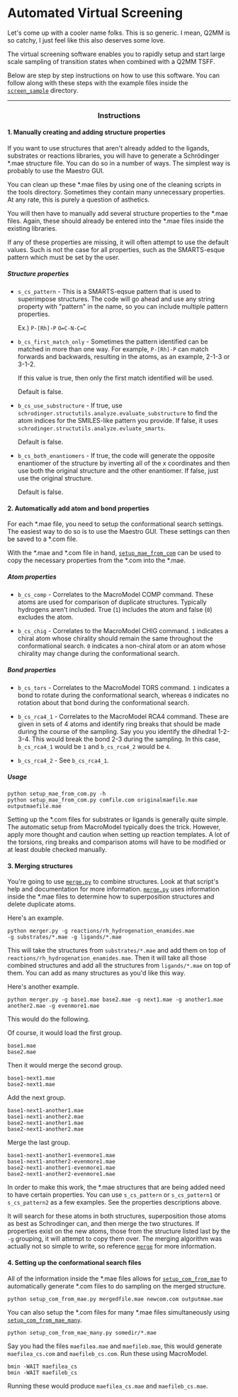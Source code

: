 # Automated Virtual Screening

Let's come up with a cooler name folks. This is so generic. I mean, Q2MM is so
catchy, I just feel like this also deserves some love.

The virtual screening software enables you to rapidly setup and start large
scale sampling of transition states when combined with a Q2MM TSFF.

Below are step by step instructions on how to use this software. You can follow
along with these steps with the example files inside the
[`screen_sample`](../screen_sample) directory.

---

### <center>Instructions</center>

#### 1. Manually creating and adding structure properties

If you want to use structures that aren't already added to the ligands,
substrates or reactions libraries, you will have to generate a Schrödinger
\*.mae structure file. You can do so in a number of ways. The simplest way is
probably to use the Maestro GUI.

You can clean up these \*.mae files by using one of the cleaning scripts in the
tools directory. Sometimes they contain many unnecessary properties. At any
rate, this is purely a question of asthetics.

You will then have to manually add several structure properties to the \*.mae
files. Again, these should already be entered into the \*.mae files inside the
existing libraries.

If any of these properties are missing, it will often attempt to use the default
values. Such is not the case for all properties, such as the SMARTS-esque
pattern which must be set by the user.

##### Structure properties

* `s_cs_pattern` - This is a SMARTS-eqsue pattern that is used to superimpose
structures. The code will go ahead and use any string property with "pattern" in
the name, so you can include multiple pattern properties.

   Ex.) `P-[Rh]-P` `O=C-N-C=C`

* `b_cs_first_match_only` - Sometimes the pattern identified can be matched in
more than one way. For example, `P-[Rh]-P` can match forwards and backwards,
resulting in the atoms, as an example, 2-1-3 or 3-1-2.

   If this value is true, then only the first match identified will be used.

   Default is false.

* `b_cs_use_substructure` - If true, use
`schrodinger.structutils.analyze.evaluate_substructure` to find the atom
indices for the SMILES-like pattern you provide. If false, it uses
`schrodinger.structutils.analyze.evluate_smarts`.

   Default is false.

* `b_cs_both_enantiomers` - If true, the code will generate the opposite
enantiomer of the structure by inverting all of the x coordinates and then use
both the original structure and the other enantiomer. If false, just use the
original structure.

   Default is false.

#### 2. Automatically add atom and bond properties

For each \*.mae file, you need to setup the conformational search settings. The
easiest way to do so is to use the Maestro GUI. These settings can then be saved
to a \*.com file.

With the \*.mae and \*.com file in hand,
[`setup_mae_from_com`](../screen/setup_mae_from_com.py) can be used to copy the
necessary properties from the \*.com into the \*.mae.

##### Atom properties

* `b_cs_comp` - Correlates to the MacroModel COMP command. These atoms are
used for comparison of duplicate structures. Typically hydrogens aren't
included. True (`1`) includes the atom and false (`0`) excludes the atom.

* `b_cs_chig` - Correlates to the MacroModel CHIG command. `1` indicates a
chiral atom whose chirality should remain the same throughout the conformational
search. `0` indicates a non-chiral atom or an atom whose chirality may change
during the conformational search.

##### Bond properties

* `b_cs_tors` - Correlates to the MacroModel TORS command. `1` indicates a bond
to rotate during the conformational search, whereas `0` indicates no rotation
about that bond during the conformational search.

* `b_cs_rca4_1` - Correlates to the MacroModel RCA4 command. These are given in
sets of 4 atoms and identify ring breaks that should be made during the course
of the sampling. Say you you identify the dihedral 1-2-3-4. This would break the
bond 2-3 during the sampling. In this case, `b_cs_rca4_1` would be `1` and
`b_cs_rca4_2` would be `4`.

* `b_cs_rca4_2` - See `b_cs_rca4_1`.

##### Usage

```
python setup_mae_from_com.py -h
python setup_mae_from_com.py comfile.com originalmaefile.mae outputmaefile.mae
```

Setting up the \*.com files for substrates or ligands is generally quite simple.
The automatic setup from MacroModel typically does the trick. However, apply
more thought and caution when setting up reaction templates. A lot of the
torsions, ring breaks and comparison atoms will have to be modified or at least
double checked manually.


#### 3. Merging structures

You're going to use
[`merge.py`](../screen/merge.py)
to combine structures. Look at that script's help
and documentation for more information.
[`merge.py`](../screen/merge.py)
uses information inside the
\*.mae files to determine how to superposition structures and delete duplicate
atoms.

Here's an example.

```
python merger.py -g reactions/rh_hydrogenation_enamides.mae
-g substrates/*.mae -g ligands/*.mae
```

This will take the structures from `substrates/*.mae` and add them on top of
`reactions/rh_hydrogenation_enamides.mae`. Then it will take all
those combined structures and add all the structures from
`ligands/*.mae` on top of them. You can add as many structures as
you'd like this way.

Here's another example.

```
python merger.py -g base1.mae base2.mae -g next1.mae -g another1.mae
another2.mae -g evenmore1.mae
```

This would do the following.

Of course, it would load the first group.

```
base1.mae
base2.mae
```

Then it would merge the second group.

```
base1-next1.mae
base2-next1.mae
```

Add the next group.

```
base1-next1-another1.mae
base1-next1-another2.mae
base2-next1-another1.mae
base2-next1-another2.mae
```

Merge the last group.

```
base1-next1-another1-evenmore1.mae
base1-next1-another2-evenmore1.mae
base2-next1-another1-evenmore1.mae
base2-next1-another2-evenmore1.mae
```

In order to make this work, the \*.mae structures that are being added need
to have certain properties. You can use `s_cs_pattern` or `s_cs_pattern1` or
`s_cs_pattern2` as a few examples. See the properties descriptions above.

It will search for these atoms in both structures, superposition those atoms
as best as Schrodinger can, and then merge the two structures. If properties
exist on the new atoms, those from the structure listed last by the `-g`
grouping, it will attempt to copy them over. The merging algorithm was actually
not so simple to write, so reference [`merge`](../screen/merge.py) for more
information.

#### 4. Setting up the conformational search files

All of the information inside the \*.mae files allows for
[`setup_com_from_mae`](../screen/setup_com_from_mae.py)
to automatically generate \*.com files to do sampling on the merged structure.

```
python setup_com_from_mae.py mergedfile.mae newcom.com outputmae.mae
```

You can also setup the \*.com files for many \*.mae files simultaneously using
[`setup_com_from_mae_many`](../screen/setup_com_from_mae_many.py).

```
python setup_com_from_mae_many.py somedir/*.mae
```

Say you had the files `maefilea.mae` and `maefileb.mae`, this would generate
`maefilea_cs.com` and `maefileb_cs.com`. Run these using MacroModel.

```
bmin -WAIT maefilea_cs
bmin -WAIT maefileb_cs
```

Running these would produce `maefilea_cs.mae` and `maefileb_cs.mae`.
